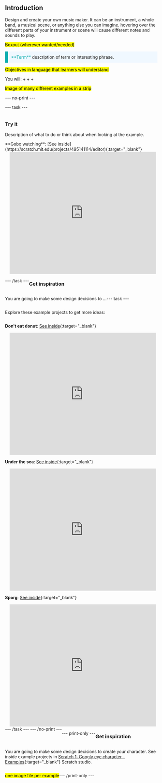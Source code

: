 ## Introduction

Design and create your own music maker. It can be an instrument, a whole band, a musical scene, or anything else you can imagine. hovering over the different parts of your instrument or scene will cause different notes and sounds to play.

<mark>Boxout (wherever wanted/needed) </mark>

<p style="border-left: solid; border-width:10px; border-color: #0faeb0; background-color: aliceblue; padding: 10px;">
<span style="color: #0faeb0">**Term**</span> description of term or interesting phrase.
</p>

<mark>Objectives in language that learners will understand</mark>

You will:
+ 
+ 
+

<mark>Image of many different examples in a strip</mark>

--- no-print ---

--- task ---

<div style="display: flex; flex-wrap: wrap">
<div style="flex-basis: 175px; flex-grow: 1">  

### Try it 

Description of what to do or think about when looking at the example.

</div>
<div>
**Gobo watching**: [See inside](https://scratch.mit.edu/projects/495141114/editor){:target="_blank"}
<div class="scratch-preview" style="margin-left: 15px;">
  <iframe allowtransparency="true" width="485" height="402" src="https://scratch.mit.edu/projects/embed/495141114/?autostart=false" frameborder="0"></iframe>
</div>

</div>

--- /task ---

### Get inspiration 

You are going to make some design decisions to ...

--- task ---

Explore these example projects to get more ideas:

**Don't eat donut**: [See inside](https://scratch.mit.edu/projects/495865093/editor){:target="_blank"}
<div class="scratch-preview" style="margin-left: 15px;">
  <iframe allowtransparency="true" width="485" height="402" src="https://scratch.mit.edu/projects/embed/495865093/?autostart=false" frameborder="0"></iframe>
</div>

**Under the sea**: [See inside](https://scratch.mit.edu/projects/495866460/editor){:target="_blank"}
<div class="scratch-preview" style="margin-left: 15px;">
  <iframe allowtransparency="true" width="485" height="402" src="https://scratch.mit.edu/projects/embed/495866460/?autostart=false" frameborder="0"></iframe>
</div>

**Sporg**: [See inside](https://scratch.mit.edu/projects/495865892/editor){:target="_blank"}
<div class="scratch-preview" style="margin-left: 15px;">
  <iframe allowtransparency="true" width="485" height="402" src="https://scratch.mit.edu/projects/embed/495865892/?autostart=false" frameborder="0"></iframe>
</div>
--- /task ---
--- /no-print ---

--- print-only ---

### Get inspiration 

You are going to make some design decisions to create your character. See inside example projects in [Scratch 1: Googly eye character - Examples](https://scratch.mit.edu/studios/29029028/){:target="_blank"} Scratch studio.

<mark>one image file per example</mark>

--- /print-only ---

